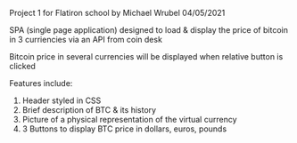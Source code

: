 Project 1 for Flatiron school by Michael Wrubel 04/05/2021

SPA (single page application) designed to load & display the price of bitcoin in 3 curriencies via an API from coin desk

Bitcoin price in several currencies will be displayed when relative button is clicked

Features include:
1. Header styled in CSS
2. Brief description of BTC & its history
3. Picture of a physical representation of the virtual currency 
4. 3 Buttons to display BTC price in dollars, euros, pounds
